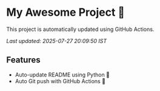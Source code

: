 # My Awesome Project 🚀

This project is automatically updated using GitHub Actions.

_Last updated: 2025-07-27 20:09:50 IST_

## Features
- Auto-update README using Python 🐍
- Auto Git push with GitHub Actions 🤖
